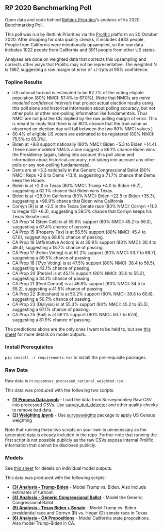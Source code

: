 ## RP 2020 Benchmarking Poll

Open data and code behind [Rethink Priorities](https://www.rethinkpriorities.org/)'s analysis of its 2020 Benchmarking Poll.

This poll was run by Rethink Priorities via the [Prolific](https://www.prolific.co/) platform on 20 October 2020. After dropping for data quality checks, it includes 4933 people. People from California were intentionally upsampled, so the raw data includes 1022 people from California and 3911 people from other US states.

Analyses are done on weighted data that corrects this upsampling and corrects other ways that Prolific may not be representative. The weighted N is 1867, suggesting a raw margin of error of +/-2pts at 95% confidence.


### Topline Results

* US national turnout is estimated to be 62.7% of the voting eligible population (80% NMCI: 57.4% to 67.0%). (Note that NMCIs are _naive modeled confidence intervals_ that project actual election results using this poll alone and historical information about polling accuracy, but not other polls or other non-polling informaiton like fundamentals. Thus NMCI are not just the CIs implied by the raw polling margin of error. This is meant to imply that there is an 80% chance that the true value as observed on election day will fall between the two 80% NMCI values.)
* 80.4% of eligible US voters are estimated to be registered (80% NMCI: 75.5% to 85.3%).
* Biden at +9.8 support nationally (80% NMCI: Biden +5.3 to Biden +14.4). These naive modeled NMCIs alone suggest a 86.1% chance Biden wins the Presidency (again, taking into account this poll alone and information about historical accuracy, not taking into account any other polls or any non-polling fundamentals).
* Dems are at +5.3 nationally in the Generic Congressional Ballot (80% NMCI: Reps +2.6 to Dems +13.1), suggesting a 71.7% chance that Dems keep the House.
* Biden is at +2.3 in Texas (80% NMCI: Trump +4.0 to Biden +8.7), suggesting a 62.1% chance that Biden wins Texas.
* Biden is at +28.9 in California (80% NMCI: Biden +22.5 to Biden +35.3), suggesting a >99.9% chance that Biden wins California.
* Cornyn (R) is at +2.5 in the Texas Senate race (80% NMCI: Cornyn +11.3 to Hegar (D) +6.3), suggesting a 59.5% chance that Cornyn keeps his Texas Senate seat.
* CA Prop 14 (Stem Cell) is at 55.6% support (80% NMCI: 45.2 to 66.0), suggesting a 67.4% chance of passing.
* CA Prop 15 (Property Tax) is at 56.5% support (80% NMCI: 45.4 to 67.6), suggesting a 68.8% chance of passing.
* CA Prop 16 (Affirmative Action) is at 39.9% support (80% NMCI: 30.4 to 49.4), suggesting a 18.7% chance of passing.
* CA Prop 17 (Felon Voting) is at 61.2% support (80% NMCI: 53.7 to 68.7), suggesting a 89.5% chance of passing.
* CA Prop 18 (17yo Voting) is at 47.5% support (80% NMCI: 38.4 to 56.5), suggesting a 42.1% chance of passing.
* CA Prop 20 (Parole) is at 45.1% support (80% NMCI: 35.0 to 55.2), suggesting a 34.1% chance of passing.
* CA Prop 21 (Rent Control) is at 46.8% support (80% NMCI: 34.5 to 59.2), suggesting a 41.5% chance of passing.
* CA Prop 22 (Rideshare) is at 50.2% support (80% NMCI: 39.8 to 60.6), suggesting a 50.7% chance of passing.
* CA Prop 23 (Dialysis) is at 55.3% support (80% NMCI: 45.2 to 65.5), suggesting a 67.1% chance of passing.
* CA Prop 25 (Bail) is at 59.1% support (80% NMCI: 50.7 to 67.6), suggesting a 81.9% chance of passing.

The predictions above are the only ones I want to be held to, but see [this sheet](https://docs.google.com/spreadsheets/d/1yuEruo1z4sQ9IIqVMGba1-fumtmypbjZk_2tOZgVhkk/edit#gid=0) for more details on model outputs.
 
 
### Install Prerequisites

`pip install -r requirements.txt` to install the pre-requisite packages.


### Raw Data

Raw data is in `repsonses_processed_national_weighted.csv`.

This data was produced with the following two scripts:

* **[(1) Process Data.ipynb](https://github.com/rethinkpriorities/rp_2020_benchmarking_poll/blob/master/(1)%20Process%20Data.ipynb)** - Load the data from Surveymonkey Raw CSV into processed CSVs. Use [survey_dud_detector](https://github.com/rethinkpriorities/survey_dud_detector) and other quality checks to remove bad data.
* **[(2) Weighting.ipynb](https://github.com/rethinkpriorities/rp_2020_benchmarking_poll/blob/master/(2)%20Weighting.ipynb)** - Use [surveyweights](https://github.com/rethinkpriorities/surveyweights) package to apply US Census weighting

Note that running these two scripts on your own is unnecessary as the generated data is already included in the repo. Further note that running the first script is not possible publicly as the raw CSVs expose internal Prolific information that cannot be disclosed publicly.


### Models

See [this sheet](https://docs.google.com/spreadsheets/d/1yuEruo1z4sQ9IIqVMGba1-fumtmypbjZk_2tOZgVhkk/edit#gid=0) for details on individual model outputs.

This data was produced with the following scripts:

* **[(3) Analysis - Trump-Biden](https://github.com/rethinkpriorities/rp_2020_benchmarking_poll/blob/master/(3)%20Analysis%20-%20Trump-Biden.ipynb)** - Model Trump vs. Biden. Also include estimates of turnout.
* **[(4) Analysis - Generic Congressional Ballot](https://github.com/rethinkpriorities/rp_2020_benchmarking_poll/blob/master/(4)%20Analysis%20-%20Generic%20Congressional%20Ballot.ipynb)** - Model the Generic Congressional Ballot
* **[(5) Analysis - Texas Biden + Senate](https://github.com/rethinkpriorities/rp_2020_benchmarking_poll/blob/master/(5)%20Texas%20Biden%20%2B%20Senate.ipynb)** - Model Trump vs. Biden presidential race and Cornyn (R) vs. Hegar (D) senate race in Texas
* **[(6) Analysis - CA Propositions](https://github.com/rethinkpriorities/rp_2020_benchmarking_poll/blob/master/(5)%20Analysis%20-%20CA%20Propositions.ipynb)** - Model California state propositions. Also model Trump-Biden in CA.

